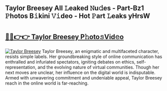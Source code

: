 ## Taylor Breesey All 𝙻eaked 𝙽u𝚍es - Part-Bz1 𝙿hotos B𝚒kini 𝚅𝚒deo - Hot 𝙿art 𝙻eaks yHrsW

# <h2><a href="http://ld3atcr.urlbe.top/?page=Taylor+Breesey">🔗🔗👉👉 Taylor Breesey P𝚑oto𝚜Vid𝚎o</a></h2>

[![Taylor Breesey](https://i.imgur.com/eBuTRDB.gif)](http://ld3atcr.urlbe.top/?page=Taylor+Breesey)
Taylor Breesey, an enigmatic and multifaceted character, resists simple labels. Her groundbreaking style of online communication has enthralled and infuriated spectators, igniting debates on ethics, self-representation, and the evolving nature of virtual communities. Though her next moves are unclear, her influence on the digital world is indisputable. Armed with unwavering commitment and undeniable appeal, Taylor Breesey reach in the online world is far-reaching.

